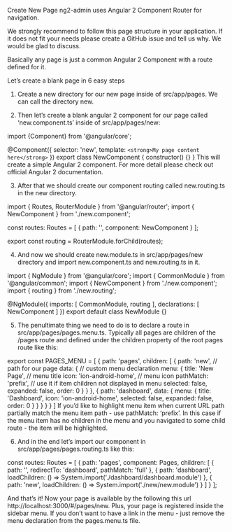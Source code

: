 Create New Page
ng2-admin uses Angular 2 Component Router for navigation.

We strongly recommend to follow this page structure in your application. If it does not fit your needs please create a GitHub issue and tell us why. We would be glad to discuss.

Basically any page is just a common Angular 2 Component with a route defined for it.

Let’s create a blank page in 6 easy steps
1) Create a new directory for our new page inside of src/app/pages. We can call the directory new. 


2) Then let’s create a blank angular 2 component for our page called ‘new.component.ts’ inside of src/app/pages/new:

import {Component} from '@angular/core';

@Component({
  selector: 'new',
  template: `<strong>My page content here</strong>`
})
export class NewComponent {
  constructor() {}
}
This will create a simple Angular 2 component. For more detail please check out official Angular 2 documentation. 


3) After that we should create our component routing called new.routing.ts in the new directory.

import { Routes, RouterModule }  from '@angular/router';
import { NewComponent } from './new.component';

const routes: Routes = [
  {
    path: '',
    component: NewComponent
  }
];

export const routing = RouterModule.forChild(routes);


4) And now we should create new.module.ts in src/app/pages/new directory and import new.component.ts and new.routing.ts in it.

import { NgModule }      from '@angular/core';
import { CommonModule }  from '@angular/common';
import { NewComponent } from './new.component';
import { routing } from './new.routing';

@NgModule({
  imports: [
    CommonModule,
    routing
  ],
  declarations: [
    NewComponent
  ]
})
export default class NewModule {}


5) The penultimate thing we need to do is to declare a route in src/app/pages/pages.menu.ts. Typically all pages are children of the /pages route and defined under the children property of the root pages route like this:

export const PAGES_MENU = [
  {
    path: 'pages',
    children: [
      {
        path: 'new',  // path for our page
        data: { // custom menu declaration
          menu: {
            title: 'New Page', // menu title
            icon: 'ion-android-home', // menu icon
            pathMatch: 'prefix', // use it if item children not displayed in menu
            selected: false,
            expanded: false,
            order: 0
          }
        }
      },
      {
        path: 'dashboard',
        data: {
          menu: {
            title: 'Dashboard',
            icon: 'ion-android-home',
            selected: false,
            expanded: false,
            order: 0
          }
        }
      }
    }
  }
]
If you’d like to highlight menu item when current URL path partially match the menu item path - use pathMatch: ‘prefix’. In this case if the menu item has no children in the menu and you navigated to some child route - the item will be highlighted. 


6) And in the end let’s import our component in src/app/pages/pages.routing.ts like this:

const routes: Routes = [
  {
    path: 'pages',
    component: Pages,
    children: [
      { path: '', redirectTo: 'dashboard', pathMatch: 'full' },
      { path: 'dashboard', loadChildren: () => System.import('./dashboard/dashboard.module') },
      { path: 'new',  loadChildren: () => System.import('./new/new.module') }
    ]
  }
];


And that’s it! Now your page is available by the following this url http://localhost:3000/#/pages/new. Plus, your page is registered inside the sidebar menu. If you don’t want to have a link in the menu - just remove the menu declaration from the pages.menu.ts file.

